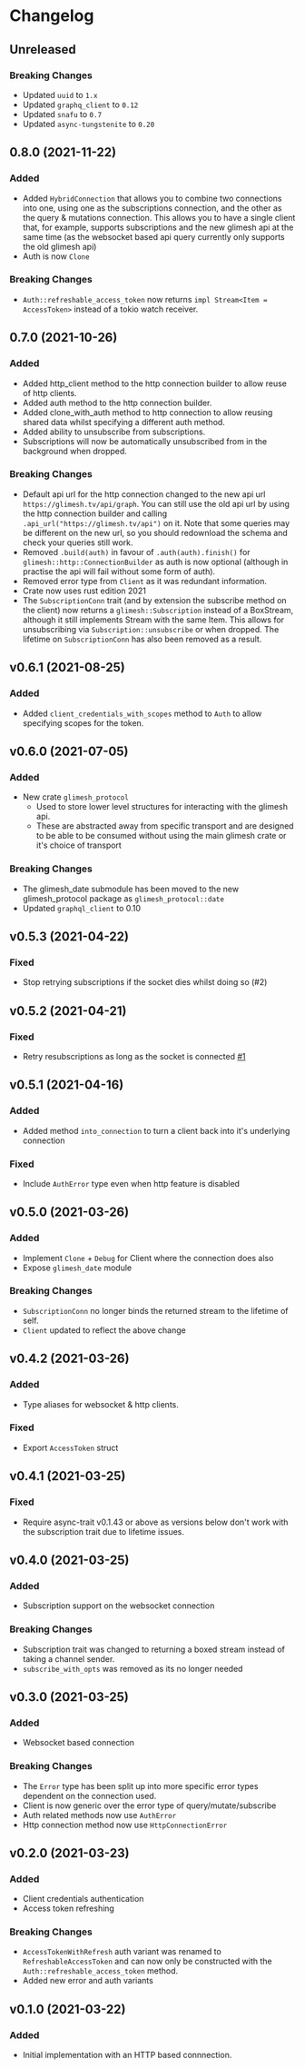 # Changelog

## Unreleased

### Breaking Changes

-   Updated `uuid` to `1.x`
-   Updated `graphq_client` to `0.12`
-   Updated `snafu` to `0.7`
-   Updated `async-tungstenite` to `0.20`

## 0.8.0 (2021-11-22)

### Added

-   Added `HybridConnection` that allows you to combine two connections into one, using one as the
    subscriptions connection, and the other as the query & mutations connection. This allows you to
    have a single client that, for example, supports subscriptions and the new glimesh api at the
    same time (as the websocket based api query currently only supports the old glimesh api)
-   Auth is now `Clone`

### Breaking Changes

-   `Auth::refreshable_access_token` now returns `impl Stream<Item = AccessToken>` instead of a
    tokio watch receiver.

## 0.7.0 (2021-10-26)

### Added

-   Added http_client method to the http connection builder to allow reuse of http clients.
-   Added auth method to the http connection builder.
-   Added clone_with_auth method to http connection to allow reusing shared data whilst specifying a
    different auth method.
-   Added ability to unsubscribe from subscriptions.
-   Subscriptions will now be automatically unsubscribed from in the background when dropped.

### Breaking Changes

-   Default api url for the http connection changed to the new api url
    `https://glimesh.tv/api/graph`. You can still use the old api url by using the http connection
    builder and calling `.api_url("https://glimesh.tv/api")` on it. Note that some queries may be
    different on the new url, so you should redownload the schema and check your queries still work.
-   Removed `.build(auth)` in favour of `.auth(auth).finish()` for
    `glimesh::http::ConnectionBuilder` as auth is now optional (although in practise the api will
    fail without some form of auth).
-   Removed error type from `Client` as it was redundant information.
-   Crate now uses rust edition 2021
-   The `SubscriptionConn` trait (and by extension the subscribe method on the client) now returns a
    `glimesh::Subscription` instead of a BoxStream, although it still implements Stream with the
    same Item. This allows for unsubscribing via `Subscription::unsubscribe` or when dropped. The
    lifetime on `SubscriptionConn` has also been removed as a result.

## v0.6.1 (2021-08-25)

### Added

-   Added `client_credentials_with_scopes` method to `Auth` to allow specifying scopes for the token.

## v0.6.0 (2021-07-05)

### Added

-   New crate `glimesh_protocol`
    -   Used to store lower level structures for interacting with the glimesh api.
    -   These are abstracted away from specific transport and are designed to be able to be consumed without
        using the main glimesh crate or it's choice of transport

### Breaking Changes

-   The glimesh_date submodule has been moved to the new glimesh_protocol package as `glimesh_protocol::date`
-   Updated `graphql_client` to 0.10

## v0.5.3 (2021-04-22)

### Fixed

-   Stop retrying subscriptions if the socket dies whilst doing so (#2)

## v0.5.2 (2021-04-21)

### Fixed

-   Retry resubscriptions as long as the socket is connected [#1](https://github.com/AircastDev/glimesh-rs/issues/1)

## v0.5.1 (2021-04-16)

### Added

-   Added method `into_connection` to turn a client back into it's underlying connection

### Fixed

-   Include `AuthError` type even when http feature is disabled

## v0.5.0 (2021-03-26)

### Added

-   Implement `Clone` + `Debug` for Client where the connection does also
-   Expose `glimesh_date` module

### Breaking Changes

-   `SubscriptionConn` no longer binds the returned stream to the lifetime of self.
-   `Client` updated to reflect the above change

## v0.4.2 (2021-03-26)

### Added

-   Type aliases for websocket & http clients.

### Fixed

-   Export `AccessToken` struct

## v0.4.1 (2021-03-25)

### Fixed

-   Require async-trait v0.1.43 or above as versions below don't work with the subscription trait due to lifetime issues.

## v0.4.0 (2021-03-25)

### Added

-   Subscription support on the websocket connection

### Breaking Changes

-   Subscription trait was changed to returning a boxed stream instead of taking a channel sender.
-   `subscribe_with_opts` was removed as its no longer needed

## v0.3.0 (2021-03-25)

### Added

-   Websocket based connection

### Breaking Changes

-   The `Error` type has been split up into more specific error types dependent on the connection used.
-   Client is now generic over the error type of query/mutate/subscribe
-   Auth related methods now use `AuthError`
-   Http connection method now use `HttpConnectionError`

## v0.2.0 (2021-03-23)

### Added

-   Client credentials authentication
-   Access token refreshing

### Breaking Changes

-   `AccessTokenWithRefresh` auth variant was renamed to `RefreshableAccessToken` and can now only be constructed with the `Auth::refreshable_access_token` method.
-   Added new error and auth variants

## v0.1.0 (2021-03-22)

### Added

-   Initial implementation with an HTTP based connnection.
